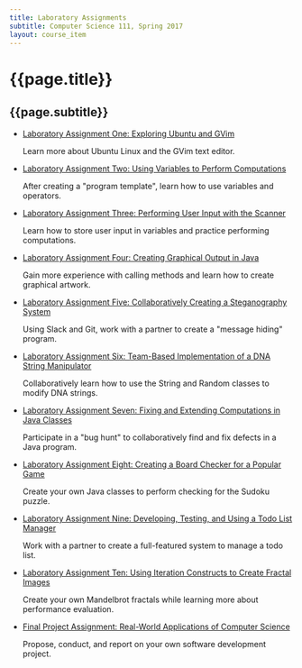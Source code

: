 ```yaml
---
title: Laboratory Assignments
subtitle: Computer Science 111, Spring 2017
layout: course_item
---
```


# {{page.title}}
## {{page.subtitle}}

<ul>

<li><a href="{{site.baseurl}}teaching/cs111S2017/provide/labs/lab1/cs111S2017_lab01.pdf">Laboratory Assignment One: Exploring Ubuntu and GVim</a> <p>Learn more about Ubuntu Linux and the GVim text editor.</p>

<li><a href="{{site.baseurl}}teaching/cs111S2017/provide/labs/lab2/cs111S2017_lab02.pdf">Laboratory Assignment Two: Using Variables to Perform Computations</a> <p>After creating a "program template", learn how to use variables and operators.</p>

<li><a href="{{site.baseurl}}teaching/cs111S2017/provide/labs/lab3/cs111S2017_lab03.pdf">Laboratory Assignment Three: Performing User Input with the Scanner</a> <p>Learn how to store user input in variables and practice performing computations.</p>

<li><a href="{{site.baseurl}}teaching/cs111S2017/provide/labs/lab4/cs111S2017_lab04.pdf">Laboratory Assignment Four: Creating Graphical Output in Java</a> <p>Gain more experience with calling methods and learn how to create graphical artwork.</p>

<li><a href="{{site.baseurl}}teaching/cs111S2017/provide/labs/lab5/cs111S2017_lab05.pdf">Laboratory Assignment Five: Collaboratively Creating a Steganography System</a> <p>Using Slack and Git, work with a partner to create a "message hiding" program.</p>

<li><a href="{{site.baseurl}}teaching/cs111S2017/provide/labs/lab6/cs111S2017_lab06.pdf">Laboratory Assignment Six: Team-Based Implementation of a DNA String Manipulator</a> <p>Collaboratively learn how to use the String and Random classes to modify DNA strings.</p>

<li><a href="{{site.baseurl}}teaching/cs111S2017/provide/labs/lab7/cs111S2017_lab07.pdf">Laboratory Assignment Seven: Fixing and Extending Computations in Java Classes</a> <p>Participate in a "bug hunt" to collaboratively find and fix defects in a Java program.</p>

<li><a href="{{site.baseurl}}teaching/cs111S2017/provide/labs/lab8/cs111S2017_lab08.pdf">Laboratory Assignment Eight: Creating a Board Checker for a Popular Game</a> <p>Create your own Java classes to perform checking for the Sudoku puzzle.</p>

<li><a href="{{site.baseurl}}teaching/cs111S2017/provide/labs/lab9/cs111S2017_lab09.pdf">Laboratory Assignment Nine: Developing, Testing, and Using a Todo List Manager</a> <p>Work with a partner to create a full-featured system to manage a todo list.</p>

<li><a href="{{site.baseurl}}teaching/cs111S2017/provide/labs/lab10/cs111S2017_lab10.pdf">Laboratory Assignment Ten: Using Iteration Constructs to Create Fractal Images</a> <p>Create your own Mandelbrot fractals while learning more about performance evaluation.</p>

<li><a href="{{site.baseurl}}teaching/cs111S2017/provide/labs/labfp/cs111S2017_fp.pdf">Final Project Assignment: Real-World Applications of Computer Science</a> <p>Propose, conduct, and report on your own software development project.</p>

</ul>
